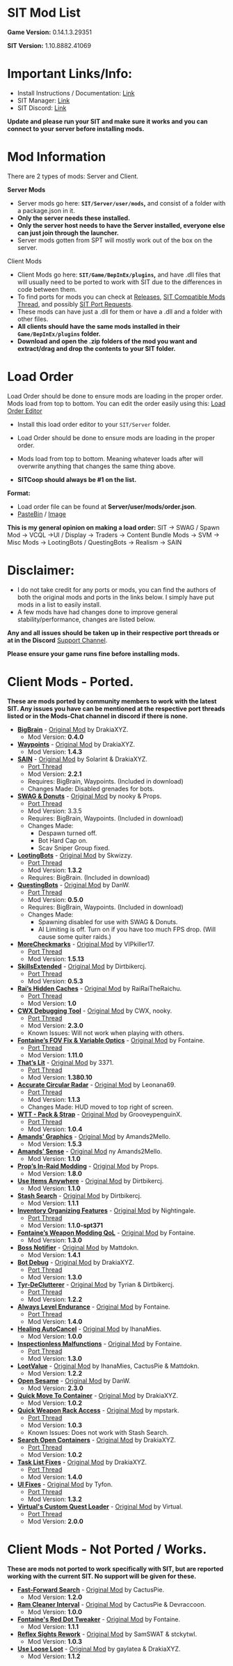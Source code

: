 # SIT Mod List

**Game Version:** 0.14.1.3.29351

**SIT Version:** 1.10.8882.41069

# **Important Links/Info:**

- Install Instructions / Documentation: [Link](https://docs.stayintarkov.com/)
- SIT Manager: [Link](https://github.com/stayintarkov/SIT.Manager.Avalonia/releases)
- SIT Discord: [Link](https://discord.gg/f4CN4n3nP2)

**Update and please run your SIT and make sure it works and you can connect to your server before installing mods.**

# Mod Information

There are 2 types of mods: Server and Client.

**Server Mods**

- Server mods go here: **`SIT/Server/user/mods`,** and consist of a folder with a package.json in it.
- **Only the server needs these installed.**
- **Only the server host needs to have the Server installed, everyone else can just join through the launcher.**
- Server mods gotten from SPT will mostly work out of the box on the server.

Client Mods

- Client Mods go here: **`SIT/Game/BepInEx/plugins`,** and have .dll files that will usually need to be ported to work with SIT due to the differences in code between them.
- To find ports for mods you can check at [Releases](https://github.com/Stonewallx/Stone-SIT-Mod-List/releases), [SIT Compatible Mods Thread](https://discord.com/channels/1175114933713776690/1175168404878008320), and possibly [SIT Port Requests](https://discord.com/channels/1175114933713776690/1175169674057621575).
- These mods can have just a .dll for them or have a .dll and a folder with other files.
- **All clients should have the same mods installed in their `Game/BepInEx/plugins` folder.**
- **Download and open the .zip folders of the mod you want and extract/drag and drop the contents to your SIT folder.**

# Load Order

Load Order should be done to ensure mods are loading in the proper order. Mods load from top to bottom. You can edit the order easily using this: [Load Order Editor](https://hub.sp-tarkov.com/files/file/1923-load-order-editor-drag-drop/)
- Install this load order editor to your `SIT/Server` folder.

- Load Order should be done to ensure mods are loading in the proper order.
- Mods load from top to bottom. Meaning whatever loads after will overwrite anything that changes the same thing above.
- **SITCoop should always be #1 on the list.**

**Format:** 
- Load order file can be found at **Server/user/mods/order.json**.
- [PasteBin](https://pastebin.com/2Bqu8vR0) / [Image](https://prnt.sc/LnftHRJoqqHq)

**This is my general opinion on making a load order:**
SIT -> SWAG / Spawn Mod -> VCQL ->UI / Display -> Traders -> Content Bundle Mods -> SVM -> Misc Mods -> LootingBots / QuestingBots -> Realism -> SAIN

 # Disclaimer:

- I do not take credit for any ports or mods, you can find the authors of both the original mods and ports in the links below. I simply have put mods in a list to easily install.
- A few mods have had changes done to improve general stability/performance, changes are listed below.

**Any and all issues should be taken up in their respective port threads or at in the Discord** [Support Channel](https://discord.com/channels/1175114933713776690/1175127842737094656).

**Please ensure your game runs fine before installing mods.**

# Client Mods - Ported.
**These are mods ported by community members to work with the latest SIT. Any issues you have can be mentioned at the respective port threads listed or in the Mods-Chat channel in discord if there is none.**


- [**BigBrain**](https://github.com/Stonewallx/Stone-SIT-Mod-List/releases) - [Original Mod](https://hub.sp-tarkov.com/files/file/1219-bigbrain/) by DrakiaXYZ. 
   - Mod Version: **0.4.0**
- [**Waypoints**](https://github.com/Stonewallx/Stone-SIT-Mod-List/releases) - [Original Mod](https://hub.sp-tarkov.com/files/file/1119-waypoints-expanded-navmesh/) by DrakiaXYZ. 
   - Mod Version: **1.4.3**
- [**SAIN**](https://github.com/Stonewallx/Stone-SIT-Mod-List/releases) - [Original Mod](https://hub.sp-tarkov.com/files/file/1062-sain-2-0-solarint-s-ai-modifications-full-ai-combat-system-replacement/) by Solarint & DrakiaXYZ.
   - [Port Thread](https://discord.com/channels/1175114933713776690/1226055276629594122/1226055276629594122)
   - Mod Version: **2.2.1**
   - Requires: BigBrain, Waypoints. (Included in download)
   - Changes Made: Disabled grenades for bots.
- [**SWAG & Donuts**](https://github.com/Stonewallx/Stone-SIT-Mod-List/releases) - [Original Mod](https://hub.sp-tarkov.com/files/file/878-swag-donuts-dynamic-spawn-waves-and-custom-spawn-points/) by nooky & Props.
   - [Port Thread](https://discord.com/channels/1175114933713776690/1226055276629594122/1226055276629594122)
   - Mod Version: 3.3.5
   - Requires: BigBrain, Waypoints. (Included in download)
   - Changes Made:
       - Despawn turned off.
       - Bot Hard Cap on.
       - Scav Sniper Group fixed.
- [**LootingBots**](https://github.com/Stonewallx/Stone-SIT-Mod-List/releases) - [Original Mod](https://hub.sp-tarkov.com/files/file/1096-looting-bots/) by Skwizzy.
   - [Port Thread](https://discord.com/channels/1175114933713776690/1238368277215051776/1238368277215051776)
   - Mod Version: **1.3.2**
   - Requires: BigBrain. (Included in download)
- [**QuestingBots**](https://github.com/Stonewallx/Stone-SIT-Mod-List/releases) - [Original Mod](https://hub.sp-tarkov.com/files/file/1534-questing-bots/) by DanW.
   - [Port Thread](https://discord.com/channels/1175114933713776690/1229157836030869586)
   - Mod Version: **0.5.0**
   - Requires: BigBrain, Waypoints. (Included in download)
   - Changes Made:
       - Spawning disabled for use with SWAG & Donuts.
       - AI Limiting is off. Turn on if you have too much FPS drop. (Will cause some quiter raids.)
- [**MoreCheckmarks**](https://github.com/Stonewallx/Stone-SIT-Mod-List/releases) - [Original Mod](https://hub.sp-tarkov.com/files/file/1159-morecheckmarks/) by VIPkiller17.
   - [Port Thread](https://discord.com/channels/1175114933713776690/1227359245658488895/1227359245658488895)
   - Mod Version: **1.5.13**
- [**SkillsExtended**](https://github.com/Stonewallx/Stone-SIT-Mod-List/releases) - [Original Mod](https://hub.sp-tarkov.com/files/file/1722-beta-skills-extended/#overview) by Dirtbikercj.
   - [Port Thread](https://discord.com/channels/1175114933713776690/1229922127801749574/1229922127801749574)
   - Mod Version: **0.5.3**
- [**Rai’s Hidden Caches**](https://github.com/Stonewallx/Stone-SIT-Mod-List/releases) - [Original Mod](https://hub.sp-tarkov.com/files/file/1770-rai-s-hidden-caches/) by RaiRaiTheRaichu.
   - [Port Thread](https://discord.com/channels/1175114933713776690/1232433240888053810/1232433240888053810)
   - Mod Version: **1.0**
- [**CWX Debugging Tool**](https://github.com/Stonewallx/Stone-SIT-Mod-List/releases) - [Original Mod](https://hub.sp-tarkov.com/files/file/1874-botmonitor-cwx-s-debugging-tool/#overview) by CWX, nooky.
   - [Port Thread](https://discord.com/channels/1175114933713776690/1232426761824768181/1232426761824768181)
   - Mod Version: **2.3.0**
   - Known Issues: Will not work when playing with others.
- [**Fontaine’s FOV Fix & Variable Optics**](https://github.com/Stonewallx/Stone-SIT-Mod-List/releases) - [Original Mod](https://hub.sp-tarkov.com/files/file/942-fontaine-s-fov-fix-variable-optics/) by Fontaine.
   - [Port Thread](https://discord.com/channels/1175114933713776690/1229982011301826581/1229982011301826581)
   - Mod Version: **1.11.0**
- [**That’s Lit**](https://github.com/Stonewallx/Stone-SIT-Mod-List/releases) - [Original Mod](https://hub.sp-tarkov.com/files/file/1453-that-s-lit/#overview) by 3371.
   - [Port Thread](https://discord.com/channels/1175114933713776690/1228091760492675203/1228091760492675203)
   - Mod Version: **1.380.10**
- [**Accurate Circular Radar**](https://github.com/Stonewallx/Stone-SIT-Mod-List/releases) - [Original Mod](https://hub.sp-tarkov.com/files/file/1522-accurate-circular-radar/) by Leonana69.
   - [Port Thread](https://discord.com/channels/1175114933713776690/1228847129741754368/1231998007235313767)
   - Mod Version: **1.1.3**
   - Changes Made: HUD moved to top right of screen.
- [**WTT - Pack & Strap**](https://github.com/Stonewallx/Stone-SIT-Mod-List/releases) - [Original Mod](https://hub.sp-tarkov.com/files/file/1790-wtt-pack-n-strap/) by GrooveypenguinX.
   - [Port Thread](https://discord.com/channels/1175114933713776690/1229669368346972221/1229669368346972221)
   - Mod Version: **1.0.4**
- [**Amands’ Graphics**](https://github.com/Stonewallx/Stone-SIT-Mod-List/releases) - [Original Mod](https://hub.sp-tarkov.com/files/file/813-amands-s-graphics/) by Amands2Mello.
   - Mod Version: **1.5.3**
- [**Amands’ Sense**](https://github.com/Stonewallx/Stone-SIT-Mod-List/releases) - [Original Mod](https://hub.sp-tarkov.com/files/file/1361-amands-sense/) ny Amands2Mello.
   - Mod Version: **1.1.0**
- [**Prop’s In-Raid Modding**](https://github.com/Stonewallx/Stone-SIT-Mod-List/releases) - [Original Mod](https://hub.sp-tarkov.com/files/file/850-props-in-raid-modding-pirm/#overview) by Props.
   - Mod Version: **1.8.0**
- [**Use Items Anywhere**](https://github.com/Stonewallx/Stone-SIT-Mod-List/releases) - [Original Mod](https://hub.sp-tarkov.com/files/file/1416-use-items-anywhere/) by Dirtbikercj.
   - Mod Version: **1.1.0**
- [**Stash Search**](https://github.com/Stonewallx/Stone-SIT-Mod-List/releases) - [Original Mod](https://hub.sp-tarkov.com/files/file/1769-stash-search/) by Dirtbikercj.
   - Mod Version: **1.1.1**
- [**Inventory Organizing Features**](https://github.com/Stonewallx/Stone-SIT-Mod-List/releases) - [Original Mod](https://hub.sp-tarkov.com/files/file/1152-inventory-organizing-features/) by Nightingale.
   - [Port Thread](https://discord.com/channels/1175114933713776690/1233670245181558837/1233670245181558837)
   - Mod Version: **1.1.0-spt371**
- [**Fontaine’s Weapon Modding QoL**](https://github.com/Stonewallx/Stone-SIT-Mod-List/releases) - [Original Mod](https://hub.sp-tarkov.com/files/file/1188-fontaine-s-weapon-modding-quality-of-life) by Fontaine.
   - Mod Version: **1.3.0**
- [**Boss Notifier**](https://github.com/Stonewallx/Stone-SIT-Mod-List/releases) - [Original Mod](https://hub.sp-tarkov.com/files/file/1737-boss-notifier/) by Mattdokn.
   - Mod Version: **1.4.1**
- [**Bot Debug**](https://github.com/Stonewallx/Stone-SIT-Mod-List/releases) - [Original Mod](https://hub.sp-tarkov.com/files/file/1242-botdebug/) by DrakiaXYZ.
   - [Port Thread](https://discord.com/channels/1175114933713776690/1228055098995904584/1228055098995904584)
   - Mod Version: **1.3.0**
- [**Tyr-DeClutterer**](https://github.com/Stonewallx/Stone-SIT-Mod-List/releases) - [Original Mod](https://hub.sp-tarkov.com/files/file/1785-de-clutterer-updated-by-cj/) by Tyrian & Dirtbikercj.
   - [Port Thread](https://discord.com/channels/1175114933713776690/1234211678535549038/1234211678535549038)
   - Mod Version: **1.2.2**
- [**Always Level Endurance**](https://github.com/Stonewallx/Stone-SIT-Mod-List/releases) - [Original Mod](https://hub.sp-tarkov.com/files/file/937-fontaine-s-always-level-endurance-ale/) by Fontaine.
   - [Port Thread](https://discord.com/channels/1175114933713776690/1234004472410144808/1234004472410144808)
   - Mod Version: **1.4.0**
- [**Healing AutoCancel**](https://github.com/Stonewallx/Stone-SIT-Mod-List/releases) - [Original Mod](https://hub.sp-tarkov.com/files/file/1779-healing-autocancel/#overview) by IhanaMies.
   - Mod Version: **1.0.0**
- [**Inspectionless Malfunctions**](https://github.com/Stonewallx/Stone-SIT-Mod-List/releases) - [Original Mod](https://hub.sp-tarkov.com/files/file/661-fontaine-s-inspectionless-malfs/) by Fontaine.
   - [Port Thread](https://discord.com/channels/1175114933713776690/1238238230063874138/1238238230063874138)
   - Mod Version: **1.3.0**
- [**LootValue**](https://github.com/Stonewallx/Stone-SIT-Mod-List/releases) - [Original Mod](https://hub.sp-tarkov.com/files/file/1606-lootvalue/) by IhanaMies, CactusPie & Mattdokn.
   - Mod Version: **1.2.2**
- [**Open Sesame**](https://github.com/Stonewallx/Stone-SIT-Mod-List/releases) - [Original Mod](https://hub.sp-tarkov.com/files/file/1660-open-sesame/#overview) by DanW.
   - Mod Version: **2.3.0**
- [**Quick Move To Container**](https://github.com/Stonewallx/Stone-SIT-Mod-List/releases) - [Original Mod](https://hub.sp-tarkov.com/files/file/1859-quick-move-to-containers/) by DrakiaXYZ.
   - Mod Version: **1.0.2**
- [**Quick Weapon Rack Access**](https://github.com/Stonewallx/Stone-SIT-Mod-List/releases) - [Original Mod](https://hub.sp-tarkov.com/files/file/1887-quick-weapon-rack-access/) by mpstark.
   - [Port Thread](https://discord.com/channels/1175114933713776690/1234616969207087115/1234616969207087115)
   - Mod Version: **1.0.3**
   - Known Issues: Does not work with Stash Search.
- [**Search Open Containers**](https://github.com/Stonewallx/Stone-SIT-Mod-List/releases) - [Original Mod](https://hub.sp-tarkov.com/files/file/1265-search-open-containers/) by DrakiaXYZ.
   - [Port Thread](https://discord.com/channels/1175114933713776690/1238379937472319519/1238379937472319519)
   - Mod Version: **1.0.2**
- [**Task List Fixes**](https://github.com/Stonewallx/Stone-SIT-Mod-List/releases) - [Original Mod](https://hub.sp-tarkov.com/files/file/1114-task-list-fixes/) by DrakiaXYZ.
   - [Port Thread](https://discord.com/channels/1175114933713776690/1238261218309963816/1238261218309963816)
   - Mod Version: **1.4.0**
- [**UI Fixes**](https://github.com/Stonewallx/Stone-SIT-Mod-List/releases) - [Original Mod](https://hub.sp-tarkov.com/files/file/1860-ui-fixes/) by Tyfon.
   - [Port Thread](https://discord.com/channels/1175114933713776690/1235474676495417344/1235474676495417344)
   - Mod Version: **1.3.2**
- [**Virtual's Custom Quest Loader**](https://github.com/Stonewallx/Stone-SIT-Mod-List/releases) - [Original Mod](https://hub.sp-tarkov.com/files/file/885-virtual-s-custom-quest-loader/) by Virtual.
   - [Port Thread](https://discord.com/channels/1175114933713776690/1228890753086787607/1228890753086787607)
   - Mod Version: **2.0.0**




# Client Mods - Not Ported / Works.
**These are mods not ported to work specifically with SIT, but are reported working with the current SIT. No support will be given for these.**

- [**Fast-Forward Search**](https://github.com/Stonewallx/Stone-SIT-Mod-List/releases) - [Original Mod](https://hub.sp-tarkov.com/files/file/1178-fast-forward-search-ffs/#overview) by CactusPie.
   - Mod Version: **1.2.0**
- [**Ram Cleaner Interval**](https://github.com/Stonewallx/Stone-SIT-Mod-List/releases) - [Original Mod](https://hub.sp-tarkov.com/files/file/1827-ram-cleaner-fix/) by CactusPie & Devraccoon.
   - Mod Version: **1.0.0**
- [**Fontaine's Red Dot Tweaker**](https://github.com/Stonewallx/Stone-SIT-Mod-List/releases) - [Original Mod](https://hub.sp-tarkov.com/files/file/1335-fontaine-s-red-dot-tweaker/) by Fontaine.
   - Mod Version: **1.1.1**
- [**Reflex Sights Rework**](https://github.com/Stonewallx/Stone-SIT-Mod-List/releases) - [Original Mod](https://hub.sp-tarkov.com/files/file/1753-reflex-sights-rework-updated/#overview) by SamSWAT & stckytwl.
   - Mod Version: **1.0.3**
- [**Use Loose Loot**](https://github.com/Stonewallx/Stone-SIT-Mod-List/releases) - [Original Mod](https://hub.sp-tarkov.com/files/file/1264-use-loose-loot/?highlight=use) by gaylatea & DrakiaXYZ.
   - Mod Version: **1.1.2**






